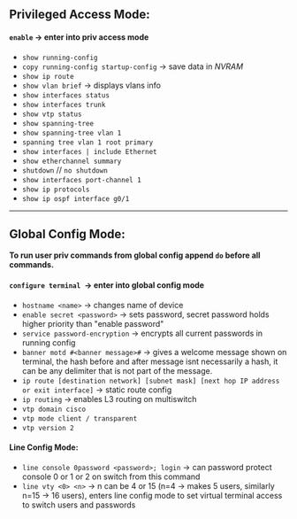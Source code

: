 ## Privileged Access Mode:

#### `enable` -> enter into priv access mode

- `show running-config` 
- `copy running-config startup-config` -> save data in *NVRAM*
- `show ip route`
- `show vlan brief` -> displays vlans info
- `show interfaces status`
- `show interfaces trunk`
- `show vtp status`
- `show spanning-tree`
- `show spanning-tree vlan 1`
- `spanning tree vlan 1 root primary`
- `show interfaces | include Ethernet`
- `show etherchannel summary`
- `shutdown` // `no shutdown`
- `show interfaces port-channel 1`
- `show ip protocols`
- `show ip ospf interface g0/1`
 
---

## Global Config Mode:

**To run user priv commands from global config append `do` before all commands.**
#### `configure terminal `-> enter into global config mode

- `hostname <name>` -> changes name of device 
- `enable secret <password>` -> sets password, secret password holds higher priority than "enable password"
- `service password-encryption` -> encrypts all current passwords in running config
- `banner motd #<banner message>#` -> gives a welcome message shown on terminal, the hash before and after message isnt necessarily a hash, it can be any delimiter that is not part of the message.
- `ip route [destination network] [subnet mask] [next hop IP address or exit interface]` -> static route config
- `ip routing` -> enables L3 routing on multiswitch
- `vtp domain cisco`
- `vtp mode client / transparent`
- `vtp version 2`

#### Line Config Mode:

- `line console 0password <password>; login` -> can password protect console 0 or 1 or 2 on switch from this command
- `line vty <0> <n>` -> n can be 4 or 15 (n=4 -> makes 5 users, similarly n=15 -> 16 users), enters line config mode to set virtual terminal access to switch users and passwords
